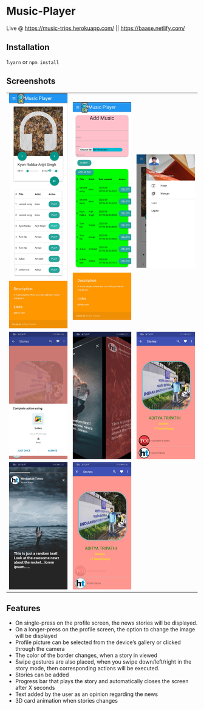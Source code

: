 # Music-Player
Live @ https://music-trips.herokuapp.com/   || https://baase.netlify.com/
## Installation

1.`yarn` or `npm install`  


## Screenshots

<table>
 
 <tr>
  <td align="center"><img src="https://github.com/adityatripathiiit/Music-Player/blob/master/screenshots/mobile2.jpg" width="200px;height:500px"/></td>
  <td align="center"><img src="https://github.com/adityatripathiiit/Music-Player/blob/master/screenshots/mobile6.jpg" width="200px;height:500px"/></td>
  <td align="center"><img src="https://github.com/adityatripathiiit/Music-Player/blob/master/screenshots/mobile4.jpg" width="200px;height:500px"/></td>
     
 </tr>
 <tr>
    <td align="center"><img src="https://github.com/adityatripathiiit/Stories/blob/master/screenshots/Profile_picture_on_longpress.jpg" width="200px;height:300px"/></td>
  <td align="center"><img src="https://github.com/adityatripathiiit/Stories/blob/master/screenshots/3-d_animation.jpg" width="200px;height:300px"/></td>
 <td align="center"><img src="https://github.com/adityatripathiiit/Stories/blob/master/screenshots/Color_change_after_viewing.jpg" width="200px;height:300px"/></td>
    
  </tr>
  
 <tr>
  <td align="center"><img src="https://github.com/adityatripathiiit/Stories/blob/master/screenshots/Story_2.jpg" width="200px;height:300px"/></td>
  <td align="center"><img src="https://github.com/adityatripathiiit/Stories/blob/master/screenshots/Amination_on_viewing_story.jpg" width="200px;height:300px"/></td>
     
 </tr>
 

</table>

## Features 

* On single-press on the profile screen, the news stories will be displayed. 
* On a longer-press on the profile screen, the option to change the image will be displayed
* Profile picture can be selected from the device’s gallery or clicked through the camera
* The color of the border changes, when a story in viewed
* Swipe gestures are also placed, when you swipe down/left/right in the story mode, then corresponding actions will be executed. 
* Stories can be added 
* Progress bar that plays the story and automatically closes the screen after X seconds
* Text added by the user as an opinion regarding the news
* 3D card animation when stories changes

